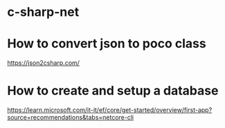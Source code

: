 # c-sharp-net


# How to convert json to poco class

https://json2csharp.com/



# How to create and setup a database


https://learn.microsoft.com/it-it/ef/core/get-started/overview/first-app?source=recommendations&tabs=netcore-cli
